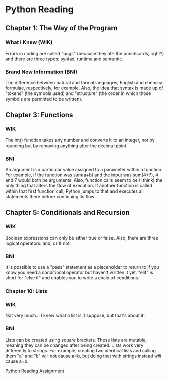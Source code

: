 # Python Reading

## Chapter 1: The Way of the Program

### What I Knew (WIK)

Errors in coding are called "bugs" (because they ate the punchcards, right?) and there are three types: syntax, runtime and semantic.

### Brand New Information (BNI)

The difference between natural and formal languages; English and chemical formulae, respectively, for example. Also, the idea that syntax is made up of "tokens" (the symbols used) and "structure" (the order in which those symbols are permitted to be written).

## Chapter 3: Functions

### WIK

The int() function takes any number and converts it to an integer, not by rounding but by removing anything after the decimal point.

### BNI

An argument is a particular value assigned to a parameter within a function. For example, if the function was sum(a+b) and the input was sum(4+7), 4 and 7 would both be arguments.
Also, function calls seem to be (I think) the only thing that alters the flow of execution. If another function is called within that first function call, Python jumps to that and executes all statements there before continuing its flow.

## Chapter 5: Conditionals and Recursion

### WIK

Boolean expressions can only be either true or false. Also, there are three logical operators: and, or & not.

### BNI

It is possible to use a "pass" statement as a placeholder to return to if you know you need a conditional operator but haven't written it yet.
"elif" is short for "else if" and enables you to write a chain of conditions.

### Chapter 10: Lists

### WIK

Not very much... I knew what a list is, I suppose, but that's about it!

### BNI

Lists can be created using square brackets. These lists are mutable, meaning they can be changed after being created. Lists work very differently to strings. For example, creating two identical lists and calling them "a" and "b" will not cause a=b, but doing that with strings instead *will* cause a=b.

[Python Reading Assignment](https://github.com/timothyjburns/itp/tree/main/02Python)
